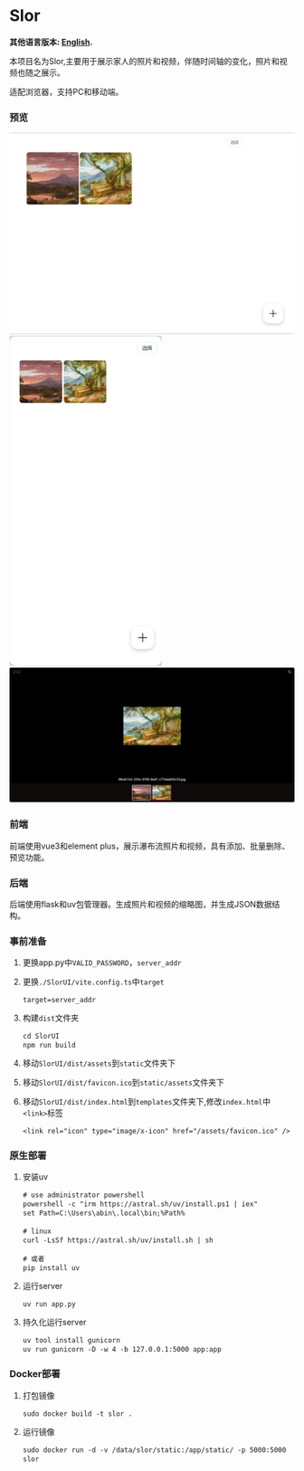 # Slor

**其他语言版本: [English](README_EN.md).**

本项目名为Slor,主要用于展示家人的照片和视频，伴随时间轴的变化，照片和视频也随之展示。

适配浏览器，支持PC和移动端。

### 预览

![Preview1](./previews/1.jpg)
![Preview2](./previews/2.jpg)
![Preview3](./previews/3.jpg)

### 前端
    
前端使用vue3和element plus，展示瀑布流照片和视频，具有添加、批量删除、预览功能。

### 后端

后端使用flask和uv包管理器。生成照片和视频的缩略图，并生成JSON数据结构。


### 事前准备
1. 更换app.py中`VALID_PASSWORD`，`server_addr`

1. 更换`./SlorUI/vite.config.ts`中`target`
    ```
    target=server_addr
    ```

1. 构建`dist`文件夹
    ```
    cd SlorUI
    npm run build
    ```

1. 移动`SlorUI/dist/assets`到`static`文件夹下

1. 移动`SlorUI/dist/favicon.ico`到`static/assets`文件夹下

1. 移动`SlorUI/dist/index.html`到`templates`文件夹下,修改`index.html`中`<link>`标签
 
    ```
    <link rel="icon" type="image/x-icon" href="/assets/favicon.ico" />
    ```

### 原生部署
1. 安装uv
    ```
    # use administrator powershell
    powershell -c "irm https://astral.sh/uv/install.ps1 | iex"
    set Path=C:\Users\abin\.local\bin;%Path%

    # linux
    curl -LsSf https://astral.sh/uv/install.sh | sh

    # 或者
    pip install uv
    ```
1. 运行server
    ```
    uv run app.py
    ```

1. 持久化运行server
    ```
    uv tool install gunicorn
    uv run gunicorn -D -w 4 -b 127.0.0.1:5000 app:app
    ```
### Docker部署
1. 打包镜像
    ```
    sudo docker build -t slor .
    ```
1. 运行镜像
    ```
    sudo docker run -d -v /data/slor/static:/app/static/ -p 5000:5000 slor
    ```